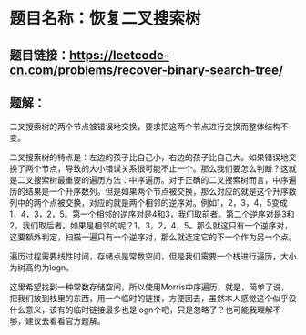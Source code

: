 # 题目名称：恢复二叉搜索树

## 题目链接：https://leetcode-cn.com/problems/recover-binary-search-tree/


## 题解：

二叉搜索树的两个节点被错误地交换，要求把这两个节点进行交换而整体结构不变。

二叉搜索树的特点是：左边的孩子比自己小，右边的孩子比自己大。如果错误地交换了两个节点，导致的大小错误关系很可能不止一个。那么我们要怎么判断？这就是二叉搜索树最重要的遍历方法：中序遍历。对于正确的二叉搜索树而言，中序遍历的结果是一个升序数列。但是如果两个节点被交换，那么对应的就是这个升序数列中的两个点被交换，对应的就是两个相邻的逆序对。例如1，2，3，4，5变成1，4，3，2，5。第一个相邻的逆序对是4和3，我们取前者。第二个逆序对是3和2，我们取后者。如果是相邻的呢？1，3，2，4，5。那么就这只有一个逆序对，这要额外判定，扫描一遍只有一个逆序对，那么就选定它的下一个作为另一个点。

遍历过程需要线性时间，存储点是常数空间，但是我们需要一个栈进行遍历，大小为树高约为logn。

这里希望找到一种常数存储空间，所以使用Morris中序遍历，就是，简单了说，把我们放到栈里的东西，用一个临时的链接，方便回去，虽然本人感觉这个似乎没什么意义，该有的临时链接最多也是logn个吧，只是忽略了？也可能我理解不够，建议去看看官方题解。